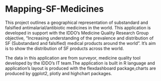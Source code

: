 # Mapping-SF-Medicines
This project outlines a geographical representation of substandard and falsified antimalarial/antibiotic medicines in the world.
This application is developed in support with the IDDO’s Medicine Quality Research Group objective, “Increasing understanding of the prevalence and distribution of SF (Substandard and falsified) medical products around the world”. 
It’s aim is to show the distribution of SF products across the world.

The data in this application are from surveyor, medicine quality tool developed by the IDDO’s IT team.The application is built in R language and application’s layout is produced with the flexdashboard package,charts are produced by ggplot2, plotly and highchart packages.
